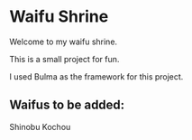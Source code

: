 # Waifu Shrine

Welcome to my waifu shrine.

This is a small project for fun.

I used Bulma as the framework for this project.

## Waifus to be added:

Shinobu Kochou
